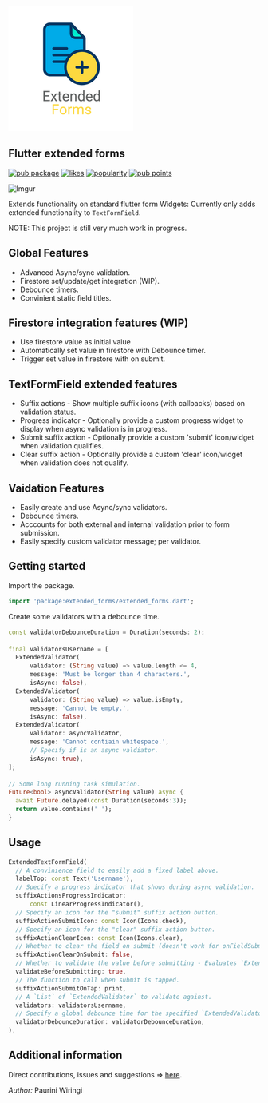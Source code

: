 <!-- 
This README describes the package. If you publish this package to pub.dev,
this README's contents appear on the landing page for your package.

For information about how to write a good package README, see the guide for
[writing package pages](https://dart.dev/guides/libraries/writing-package-pages). 

For general information about developing packages, see the Dart guide for
[creating packages](https://dart.dev/guides/libraries/create-library-packages)
and the Flutter guide for
[developing packages and plugins](https://flutter.dev/developing-packages). 
-->

![Logo](https://github.com/p4-k4/flutter_extended_forms/blob/57ac4e7e36ffe6900492a6538af994b5806d8120/logo.png)
## Flutter extended forms
[![pub package](https://img.shields.io/pub/v/extended_forms.svg)](https://pub.dev/packages/extended_forms)
[![likes](https://badges.bar/extended_forms/likes)](https://pub.dev/packages/extended_forms/score)
[![popularity](https://badges.bar/extended_forms/popularity)](https://pub.dev/packages/extended_forms/score)
[![pub points](https://badges.bar/extended_forms/pub%20points)](https://pub.dev/packages/extended_forms/score)

![Imgur](https://i.imgur.com/EB44I9D.gif)

Extends functionality on standard flutter form Widgets:
Currently only adds extended functionality to `TextFormField`.

NOTE: This project is still very much work in progress.

## Global Features
- Advanced Async/sync validation.
- Firestore set/update/get integration (WIP).
- Debounce timers.
- Convinient static field titles.

## Firestore integration features (WIP)
- Use firestore value as initial value
- Automatically set value in firestore with Debounce timer.
- Trigger set value in firestore with on submit.

## TextFormField extended features
- Suffix actions - Show multiple suffix icons (with callbacks) based on validation status.
- Progress indicator - Optionally provide a custom progress widget to display when async validation is in progress.
- Submit suffix action - Optionally provide a custom 'submit' icon/widget when validation qualifies.
- Clear suffix action - Optionally provide a custom 'clear' icon/widget when validation does not qualify.

## Vaidation Features
- Easily create and use Async/sync validators.
- Debounce timers.
- Acccounts for both external and internal validation prior to form submission.
- Easily specify custom validator message; per validator.

## Getting started
Import the package.
```dart
import 'package:extended_forms/extended_forms.dart';
```

Create some validators with a debounce time.
```dart
const validatorDebounceDuration = Duration(seconds: 2);

final validatorsUsername = [
  ExtendedValidator(
      validator: (String value) => value.length <= 4,
      message: 'Must be longer than 4 characters.',
      isAsync: false),
  ExtendedValidator(
      validator: (String value) => value.isEmpty,
      message: 'Cannot be empty.',
      isAsync: false),
  ExtendedValidator(
      validator: asyncValidator,
      message: 'Cannot contiain whitespace.',
      // Specify if is an async valdiator.
      isAsync: true),
];

// Some long running task simulation.
Future<bool> asyncValidator(String value) async {
  await Future.delayed(const Duration(seconds:3));
  return value.contains(' ');
}
```

## Usage
```dart
ExtendedTextFormField(
  // A convinience field to easily add a fixed label above.
  labelTop: const Text('Username'),
  // Specify a progress indicator that shows during async validation.
  suffixActionsProgressIndicator:
      const LinearProgressIndicator(),
  // Specify an icon for the "submit" suffix action button.
  suffixActionSubmitIcon: const Icon(Icons.check),
  // Specify an icon for the "clear" suffix action button.
  suffixActionClearIcon: const Icon(Icons.clear),
  // Whether to clear the field on submit (doesn't work for onFieldSubmitted).
  suffixActionClearOnSubmit: false,
  // Whether to validate the value before submitting - Evaluates `ExtendedValidator`'s.
  validateBeforeSubmitting: true,
  // The function to call when submit is tapped.
  suffixActionSubmitOnTap: print,
  // A `List` of `ExtendedValidator` to validate against.
  validators: validatorsUsername,
  // Specify a global debounce time for the specified `ExtendedValidator`'s.
  validatorDebounceDuration: validatorDebounceDuration,
),
```

## Additional information
Direct contributions, issues and suggestions => [here](https://github.com/p4-k4/flutter_extended_forms).

*Author:* Paurini Wiringi
